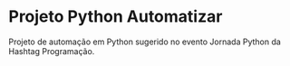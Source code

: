 # Projeto Python Automatizar
 Projeto de automação em Python sugerido no evento Jornada Python da Hashtag Programação.
